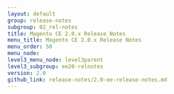 ```yaml
---
layout: default
group: release-notes
subgroup: 02_rel-notes
title: Magento CE 2.0.x Release Notes
menu_title: Magento CE 2.0.x Release Notes
menu_order: 50
menu_node: 
level3_menu_node: level3parent
level3_subgroup: ee20-relnotes
version: 2.0
github_link: release-notes/2.0-ee-release-notes.md
---
```


